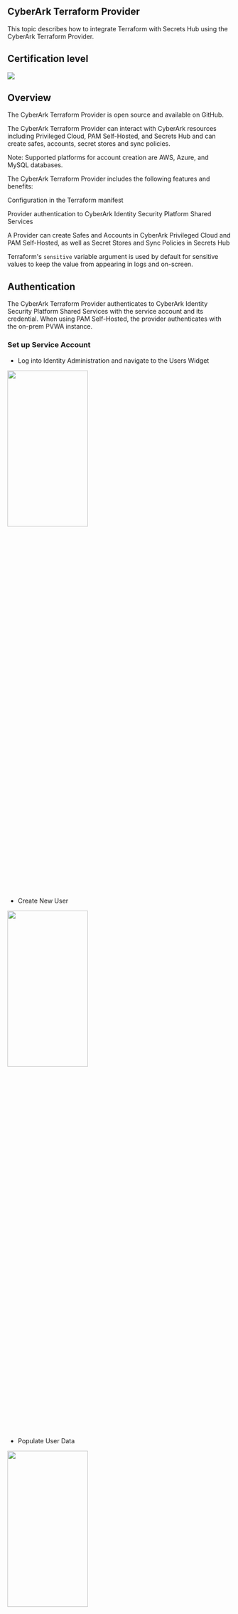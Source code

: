 ## CyberArk Terraform Provider

This topic describes how to integrate Terraform with Secrets Hub using the CyberArk Terraform Provider.

## Certification level
![](https://img.shields.io/badge/Certification%20Level-Certified-28A745?link=https://github.com/cyberark/community/blob/master/Conjur/conventions/certification-levels.md)

## Overview

The CyberArk Terraform Provider is open source and available on GitHub.

The CyberArk Terraform Provider can interact with CyberArk resources including Privileged Cloud, PAM Self-Hosted, and Secrets Hub and can create safes, accounts, secret stores and sync policies.

Note: Supported platforms for account creation are AWS, Azure, and MySQL databases.

The CyberArk Terraform Provider includes the following features and benefits:

Configuration in the Terraform manifest

Provider authentication to CyberArk Identity Security Platform Shared Services

A Provider can create Safes and Accounts in CyberArk Privileged Cloud and PAM Self-Hosted, as well as Secret Stores and Sync Policies in Secrets Hub

Terraform's `sensitive` variable argument is used by default for sensitive values to keep the value from appearing in logs and on-screen.

## Authentication

The CyberArk Terraform Provider authenticates to CyberArk Identity Security Platform Shared Services with the service account and its credential. When using PAM Self-Hosted, the provider authenticates with the on-prem PVWA instance.

### Set up Service Account

- Log into Identity Administration and navigate to the Users Widget

<img src="img/users-widget.png" width="60%" height="30%">

- Create New User

<img src="img/add-user-widget.png"  width="60%" height="30%">

- Populate User Data

<img src="img/terraform-user.png"  width="60%" height="30%">


## Authorization to access Privilege Cloud and Secrets Hub

Assign the Privilege Cloud Safe Managers Role and the Secrets Manager - Secrets Hub Admin Role to the Service Account.

- Log into Identity Administration and navigate to the Roles Widget

<img src="img/roles-widget.png" width="60%" height="30%">

- Add the new user to the Privilege Cloud Safe Managers Role

<img src="img/priv-safe-manager.png" width="60%" height="30%">

- Search for the Terraform User and Add

<img src="img/add-terraform-user.png" width="60%" height="30%">

- Add the new user to the Secrets Manager - Secrets Hub Admin Role

- Search for the Terraform User and Add

<img src="img/add-terraform-user.png" width="60%" height="30%">

## Requirements

CyberArk Terraform Provider requirements

### Technology

- Go - 1.21
- Terraform - 1.75 or later

### Services

- A tenant with Privilege Cloud and Secrets Hub is required.
- An AWS account with the SecretHub IAM role is necessary.

## Supported platforms

- macOS
- Linux
- Windows

## Install the CyberArk Terraform Provider plugin

You can use any of the following methods to install the CyberArk Terraform Provider plugin:

Install using binaries (Recommended)

Compile source code

Access from the Terraform registry

Install using Homebrew (macOS only)

### Binaries (Recommended)

We recommend installing the CyberArk Terraform Provider plugin (terraform-provider-cyberark) using the appropriate binary distribution for your environment.

In the following examples, replace `$VERSION` with the latest release for your operating system from the GitHub Releases page.

Note: The following example uses a Linux binary.

1. Download the CyberArk Terraform Provider (darwin_amd64 or linux_amd64):

```sh
$  wget https://github.com/cyberark/terraform-provider-cyberark/releases/download/v$VERSION/terraform-provider-cyberark_$VERSION.linux_amd64.zip
```
2. Create a new subdirectory:

```sh
$ mkdir -p ~/.terraform.d/plugins/terraform.example.com/cyberark/cyberark/$VERSION/linux_amd64
```
3. Decompress the binary into the appropriate plugins directory:

```sh
$ unzip terraform-provider-cyberark_$VERSION_linux_amd64.zip ~/.terraform.d/plugins/terraform.example.com/cyberark/cyberark/$VERSION/linux_amd64
```
4. To uninstall or remove the previous version of the plugin, run the following command:

```sh
$ rm -rf ~/.terraform.d/plugins/terraform.example.com/cyberark/cyberark/$VERSION/linux_amd64
```

### Homebrew (MacOS)
To install the CyberArk Terraform Provider using Homebrew:

1. Add and update the CyberArk Tools Homebrew tap:

```sh
$ brew tap cyberark/tools
```

2. Install the CyberArk Terraform Provider and symlink it to Terraform's plugins directory. Symlinking is necessary because Homebrew is sandboxed and cannot write to your home directory.

   Run the following, where $VERSION is the appropriate plugin version:
_Note: Replace `$VERSION` with the appropriate plugin version_

```sh
$ brew install terraform-provider-cyberark

$ mkdir -p ~/.terraform.d/plugins/

$ # If Homebrew is installing somewhere other than `/usr/local/Cellar`, update the path as well.

$ ln -sf /usr/local/Cellar/terraform-provider-cyberark/$VERSION/bin/terraform-provider-cyberark_* \
    ~/.terraform.d/plugins/
```
3. If you have a previously downloaded unversioned plugin, remove it:
```sh
$ brew uninstall terraform-provider-cyberark
$ rm -f ~/.terraform.d/plugins/terraform-provider-cyberark
```
4. Create the Terraform plugins folder if it does not already exist:
```sh
$ mkdir -p ~/.terraform.d/plugins/
```
5. Copy the new binary to the Terraform plugins folder:
```sh
$ mv terraform-provider-cyberark*/terraform-provider-cyberark* ~/.terraform.d/plugins/
```

### Compile from Source

Before you compile the CyberArk Terraform Provider from the source code, make sure you have Go version 1.21 installed on your machine.

To compile the CyberArk Terraform Provider:

macOS/Linux

1. Clone the repository and open the cloned directory:

```sh
$ git clone https://github.com/cyberark/terraform-provider-cyberark.git
$ cd terraform-provider-cyberark
```

2. Build the CyberArk Terraform Provider

```sh
$ mkdir -p ~/.terraform.d/plugins/terraform.example.com/cyberark/cyberark/$VERSION/$platform_reference_in_go
# Example: platform_reference_in_go= darwin_amd64/linux_amd64
# Note: If a static binary is required, use ./bin/build to create the executable
$ go build -o ~/.terraform.d/plugins/terraform.example.com/cyberark/cyberark/$VERSION/$platform_reference_in_go/terraform-provider-cyberark main.go
```

### Terraform registry

To access the CyberArk Terraform Provider from the Terraform registry:

In the main.tf configuration file:

- In the source, use registry.terraform.io/cyberark/cyberark

- In version, provide the latest version

```sh
variable "secret_key" {
  type      = string
  sensitive = true
}

terraform {
    required_providers {
      cyberark = {
        source  = “registry.terraform.io/cyberark/cyberark"version = "~> 0"
      }
    }
  }

provider "cyberark" {
  tenant        = "aarp0000"
  domain        = "example-domain"
  client_id     = "automation@cyberark.cloud.aarp0000"
  client_secret = var.secret_key
}
resource "cyberark_safe" "AAM_Test_Safe" {
  safe_name          = "GEN_BY_TF_abc"
  safe_desc          = "Description for GEN_BY_TF_abc"
  member             = "demo@cyberark.cloud.aarp0000"
  member_type        = "user"
  permission_level   = "read" # full, read, approver, manager
  retention          = 7
  retention_versions = 7
  purge              = false
  cpm_name           = "PasswordManager"
  safe_loc           = ""
}
```

## Caution: Handling Sensitive Files

Important: The Terraform state file and .tfvars files contain sensitive information related to your configurations. It is essential to handle these files with the utmost care to ensure their security.

### Best Practices

- Keep Files Private: Ensure these files are not exposed to unauthorized individuals or systems.
- Restrict Access: Limit access to these files to authorized personnel only.
- Use Encryption: Whenever possible, use encryption for both storage and transmission to protect the contents of these files.

Following these practices helps safeguard your sensitive data.

## Configure CyberArk Terraform Provider

This section describes how to configure the CyberArk Terraform Provider.

### Workflow

Terraform can be executed manually by the user. The CyberArk Terraform Provider reads the provider configuration and authenticates to the tenant using the service account and its credentials.

Once authenticated, it configures the resources according to the main.tf file. After setup, the resources can be viewed in Privilege Cloud and Secrets Hub.

### Use environment variables for Sensitive Variables

In order to use environment variables with Terraform Provider SecrestsHub use the Terraform variables and [standard mechanism]
(https://developer.hashicorp.com/terraform/language/values/variables#environment-variables).

### Example

#### Privileged Cloud

```terraform
variable "secret_key" {
  type      = string
  sensitive = true
}

provider "cyberark" {
  tenant        = "aarp0000"
  domain        = "example-domain"
  client_id     = "automation@cyberark.cloud.aarp0000"
  client_secret = var.secret_key
}

resource "cyberark_safe" "PCloud_Test_Safe" {
  safe_name          = "GEN_BY_TF_abc"
  safe_desc          = "Description for GEN_BY_TF_abc"
  member             = "demo@cyberark.cloud.aarp0000"
  member_type        = "user"
  permission_level   = "read" # full, read, approver, manager
  retention          = 7
  retention_versions = 7
  purge              = false
  cpm_name           = "PasswordManager"
  safe_loc           = ""
}
```

#### PAM Self-Hosted

```terraform
variable "secret_key" {
  type      = string
  sensitive = true
}

variable "pvwa_password" {
  type      = string
  sensitive = true
}

provider "cyberark" {
  tenant        = "aarp0000"
  domain        = "example-domain"
  client_id     = "automation@cyberark.cloud.aarp0000"
  client_secret = var.secret_key

  # For PAM Self-Hosted
  pvwa_url      = "https://pvwa.example.com"
  pvwa_username = "myUser"
  pvwa_password = var.pvwa_password
}

resource "cyberark_pam_safe" "PAM_Test_Safe" {
  safe_name          = "GEN_BY_TF_abc"
  safe_desc          = "Description for GEN_BY_TF_abc"
  member             = "demo@cyberark.cloud.aarp0000"
  member_type        = "user"
  permission_level   = "read" # full, read, approver, manager
  retention          = 7
  retention_versions = 7
  purge              = false
  cpm_name           = "PasswordManager"
  safe_loc           = ""
  enable_olac        = false
}
```

```sh
$ export TF_VAR_secret_key=my-secret-key
$ export TF_VAR_pvwa_password=my-pvwa-password
$ terraform init
$ terraform plan
```

## Pre-requisties for Provider and Resources

- A tenant with both Privilege Cloud and Secrets Hub is required.
- Create and enable a service account and its associated secret.
- An AWS account with the SecretHub IAM role is necessary.
- Get the Privilege Cloud secret store ID via the API or user interface and insert it into the source_id section of the sync policy.

  1. UI: Log in to the CyberArk tenant with sufficient privileges to view the Privilege Cloud store details.

  2. API : Use the documentation below to make an API call and retrieve the Privilege Cloud StoreID. (https://docs.cyberark.com/secrets-hub-privilege-cloud/Latest/en/Content/Developer/sh-policy-api-tutorial.htm?tocpath=Developer%7CTutorials%7C_____4).

## Resource Lifecycle Management

The CyberArk Terraform Provider supports complete lifecycle management for resources including import, update, and delete operations.

### Importing Existing Resources

You can import existing resources into your Terraform state using the `terraform import` command. This is useful when you want to start managing existing infrastructure with Terraform.

```sh
# Import an existing AWS account
terraform import cyberark_aws_account.my_account <account_id>

# Import an existing safe
terraform import cyberark_safe.my_safe <safe_name>

# Import an existing sync policy
terraform import cyberark_sync_policy.my_policy <policy_id>
```

### Updating Resources

Resources can be updated by modifying your Terraform configuration and running `terraform apply`.

#### Safe Update Example
```terraform
resource "cyberark_safe" "my_safe" {
  safe_name        = "example_safe"
  safe_desc        = "Updated safe description"  # Modified field
  member           = "secretshub"
  member_type      = "user"
  permission_level = "full"
  retention        = 14  # Modified retention period
  purge            = false
}
```

#### Account Update Example
```terraform
resource "cyberark_aws_account" "my_account" {
  name                        = "aws-account"
  username                    = "aws-user"
  platform                    = "AWS"
  safe                        = "aws_safe"
  secret                      = var.secret_key
  secret_name_in_secret_store = "updated_aws_secret_name"  # Modified field
  sm_manage                   = true  # Modified field
  sm_manage_reason            = "Updated for compliance"  # Modified field
  aws_kid                     = var.aws_key_id
  aws_account_id              = var.aws_account_id
  aws_alias                   = var.aws_alias
  aws_account_region          = var.aws_region
}
```

#### Secret Store Update Example
```terraform
resource "cyberark_aws_secret_store" "my_secret_store" {
  name               = "aws-secret-store"
  description        = "Updated AWS store description"  # Modified field
  aws_account_id     = var.aws_account_id
  aws_account_region = "us-east-1"
  aws_account_alias  = "updated-aws-alias"  # Modified field
  aws_iam_role       = var.aws_iam_role
}
```

#### Note: Sync policy updates are not supported through Terraform, as CyberArk SecretsHub does not support them.

### Deleting Resources

Resources can be deleted by removing them from your Terraform configuration and running `terraform apply`, or by using `terraform destroy` for the entire configuration.

```sh
# Delete a specific resource
terraform destroy -target=cyberark_aws_account.my_account

# Delete all resources in the configuration
terraform destroy
```

## Documentation

### Provider

[cyberark provider](docs/index.md)

### Data Sources

- [Auth token](docs/data-sources/auth_token.md)

### Resources

- [AWS Account](docs/resources/aws_account.md)
- [AWS Secret Store](docs/resources/aws_secret_store.md)
- [Azure Account](docs/resources/azure_account.md)
- [Azure Secret Store](docs/resources/azure_secret_store.md)
- [DB Account](docs/resources/db_account.md)
- [Safe](docs/resources/safe.md)
- [Sync Policy](docs/resources/sync_policy.md)

## Usage instructions

See [here](examples/) for examples.
